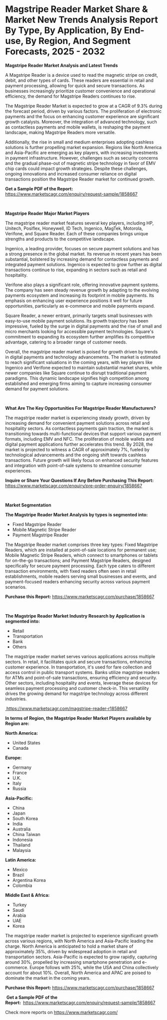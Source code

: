 <p><h1>Magstripe Reader Market Share & Market New Trends Analysis Report By Type, By Application, By End-use, By Region, And Segment Forecasts, 2025 - 2032</h1></p><p><strong>Magstripe Reader Market Analysis and Latest Trends</strong></p>
<p><p>A Magstripe Reader is a device used to read the magnetic stripe on credit, debit, and other types of cards. These readers are essential in retail and payment processing, allowing for quick and secure transactions. As businesses increasingly prioritize customer convenience and operational efficiency, the demand for Magstripe Readers continues to rise.</p><p>The Magstripe Reader Market is expected to grow at a CAGR of 9.3% during the forecast period, driven by various factors. The proliferation of electronic payments and the focus on enhancing customer experience are significant growth catalysts. Moreover, the integration of advanced technology, such as contactless payments and mobile wallets, is reshaping the payment landscape, making Magstripe Readers more versatile. </p><p>Additionally, the rise in small and medium enterprises adopting cashless solutions is further propelling market expansion. Regions like North America and Asia-Pacific are emerging as key players, with increasing investments in payment infrastructure. However, challenges such as security concerns and the gradual phase-out of magnetic stripe technology in favor of EMV chip cards could impact growth strategies. Despite these challenges, ongoing innovations and increased consumer reliance on digital transactions position the Magstripe Reader market for continued growth.</p></p>
<p><strong>Get a Sample PDF of the Report:&nbsp;</strong> <a href="https://www.marketscagr.com/enquiry/request-sample/1858667?utm_campaign=2295&utm_medium=2&utm_source=Github&utm_content=ia&utm_term=07022025&utm_id=magstripe-reader">https://www.marketscagr.com/enquiry/request-sample/1858667</a></p>
<p>&nbsp;</p>
<p><strong>Magstripe Reader Major Market Players</strong></p>
<p><p>The magstripe reader market features several key players, including HP, Unitech, Posiflex, Honeywell, ID Tech, Ingenico, MagTek, Motorola, Verifone, and Square Reader. Each of these companies brings unique strengths and products to the competitive landscape.</p><p>Ingenico, a leading provider, focuses on secure payment solutions and has a strong presence in the global market. Its revenue in recent years has been substantial, bolstered by increasing demand for contactless payments and integrated payment solutions. Ingenico is expected to grow further as digital transactions continue to rise, expanding in sectors such as retail and hospitality.</p><p>Verifone also plays a significant role, offering innovative payment systems. The company has seen steady revenue growth by adapting to the evolving payments ecosystem and increasing its footprint in mobile payments. Its emphasis on enhancing user experience positions it well for future opportunities, particularly as e-commerce and mobile payments expand.</p><p>Square Reader, a newer entrant, primarily targets small businesses with easy-to-use mobile payment solutions. Its growth trajectory has been impressive, fueled by the surge in digital payments and the rise of small and micro merchants looking for accessible payment technologies. Square's commitment to expanding its ecosystem further amplifies its competitive advantage, catering to a broader range of customer needs.</p><p>Overall, the magstripe reader market is poised for growth driven by trends in digital payments and technology advancements. The market is estimated to reach significant valuations in the coming years, with key players like Ingenico and Verifone expected to maintain substantial market shares, while newer companies like Square continue to disrupt traditional payment paradigms. This dynamic landscape signifies high competition among established and emerging firms aiming to capture increasing consumer demand for payment solutions.</p></p>
<p>&nbsp;</p>
<p><strong>What Are The Key Opportunities For Magstripe Reader Manufacturers?</strong></p>
<p><p>The magstripe reader market is experiencing steady growth, driven by increasing demand for convenient payment solutions across retail and hospitality sectors. As contactless payments gain traction, the market is transitioning towards multi-functional devices that support various payment formats, including EMV and NFC. The proliferation of mobile wallets and digital payment applications further accelerates this trend. By 2028, the market is projected to witness a CAGR of approximately 7%, fueled by technological advancements and the ongoing shift towards cashless transactions. Future growth will likely focus on enhanced security features and integration with point-of-sale systems to streamline consumer experiences.</p></p>
<p><strong>Inquire or Share Your Questions If Any Before Purchasing This Report:</strong> <a href="https://www.marketscagr.com/enquiry/pre-order-enquiry/1858667?utm_campaign=2295&utm_medium=2&utm_source=Github&utm_content=ia&utm_term=07022025&utm_id=magstripe-reader">https://www.marketscagr.com/enquiry/pre-order-enquiry/1858667</a></p>
<p>&nbsp;</p>
<p><strong>Market Segmentation</strong></p>
<p><strong>The Magstripe Reader Market Analysis by types is segmented into:</strong></p>
<p><ul><li>Fixed Magstripe Reader</li><li>Mobile Magnetic Stripe Reader</li><li>Payment Magstripe Reader</li></ul></p>
<p><p>The Magstripe Reader market comprises three key types: Fixed Magstripe Readers, which are installed at point-of-sale locations for permanent use; Mobile Magnetic Stripe Readers, which connect to smartphones or tablets for on-the-go transactions; and Payment Magstripe Readers, designed specifically for secure payment processing. Each type caters to different transaction environments, with fixed readers often seen in retail establishments, mobile readers serving small businesses and events, and payment-focused readers enhancing security across various payment scenarios.</p></p>
<p><strong>Purchase this Report:&nbsp;</strong><a href="https://www.marketscagr.com/purchase/1858667?utm_campaign=2295&utm_medium=2&utm_source=Github&utm_content=ia&utm_term=07022025&utm_id=magstripe-reader">https://www.marketscagr.com/purchase/1858667</a></p>
<p>&nbsp;</p>
<p><strong>The Magstripe Reader Market Industry Research by Application is segmented into:</strong></p>
<p><ul><li>Retail</li><li>Transportation</li><li>Bank</li><li>Others</li></ul></p>
<p><p>The magstripe reader market serves various applications across multiple sectors. In retail, it facilitates quick and secure transactions, enhancing customer experience. In transportation, it's used for fare collection and access control in public transport systems. Banks utilize magstripe readers for ATMs and point-of-sale transactions, ensuring efficiency and security. Other sectors, including hospitality and events, leverage these devices for seamless payment processing and customer check-in. This versatility drives the growing demand for magstripe technology across different industries.</p></p>
<p><a href="https://www.marketscagr.com/magstripe-reader-r1858667?utm_campaign=2295&utm_medium=2&utm_source=Github&utm_content=ia&utm_term=07022025&utm_id=magstripe-reader">&nbsp;https://www.marketscagr.com/magstripe-reader-r1858667</a></p>
<p><strong>In terms of Region, the Magstripe Reader Market Players available by Region are:</strong></p>
<p>
    <p> <strong> North America: </strong>
        <ul>
            <li>United States</li>
            <li>Canada</li>
        </ul>
        </p> 
    <p> <strong> Europe: </strong>
        <ul>
            <li>Germany</li>
            <li>France</li>
            <li>U.K.</li>
            <li>Italy</li>
            <li>Russia</li>
        </ul>
        </p> 
    <p> <strong> Asia-Pacific: </strong>
        <ul>
            <li>China</li>
            <li>Japan</li>
            <li>South Korea</li>
            <li>India</li>
            <li>Australia</li>
            <li>China Taiwan</li>
            <li>Indonesia</li>
            <li>Thailand</li>
            <li>Malaysia</li>
        </ul>
        </p> 
    <p> <strong> Latin America: </strong>
        <ul>
            <li>Mexico</li>
            <li>Brazil</li>
            <li>Argentina Korea</li>
            <li>Colombia</li>
        </ul>
        </p> 
    <p> <strong> Middle East & Africa: </strong>
        <ul>
            <li>Turkey</li>
            <li>Saudi</li>
            <li>Arabia</li>
            <li>UAE</li>
            <li>Korea</li>
        </ul>
    </p>
    </p>
<p><p>The magstripe reader market is projected to experience significant growth across various regions, with North America and Asia-Pacific leading the charge. North America is anticipated to hold a market share of approximately 35%, driven by widespread adoption in retail and transportation sectors. Asia-Pacific is expected to grow rapidly, capturing around 30%, propelled by increasing smartphone penetration and e-commerce. Europe follows with 25%, while the USA and China collectively account for about 10%. Overall, North America and APAC are poised to dominate the market in the coming years.</p></p>
<p><strong>Purchase this Report: </strong><a href="https://www.marketscagr.com/purchase/1858667?utm_campaign=2295&utm_medium=2&utm_source=Github&utm_content=ia&utm_term=07022025&utm_id=magstripe-reader">https://www.marketscagr.com/purchase/1858667</a></p>
<p>&nbsp;<strong>Get a Sample PDF of the Report:&nbsp;&nbsp;</strong><a href="https://www.marketscagr.com/enquiry/request-sample/1858667?utm_campaign=2295&utm_medium=2&utm_source=Github&utm_content=ia&utm_term=07022025&utm_id=magstripe-reader">https://www.marketscagr.com/enquiry/request-sample/1858667</a></p>
<p><strong></strong></p>
<p>Check more reports on <a href="https://www.marketscagr.com/?utm_campaign=2295&utm_medium=2&utm_source=Github&utm_content=ia&utm_term=07022025&utm_id=magstripe-reader">https://www.marketscagr.com/</a></p>